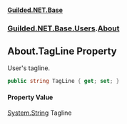 #### [Guilded.NET.Base](Guilded_NET_Base.md 'Guilded.NET.Base')
### [Guilded.NET.Base.Users](Guilded_NET_Base.md#Guilded_NET_Base_Users 'Guilded.NET.Base.Users').[About](About.md 'Guilded.NET.Base.Users.About')
## About.TagLine Property
User's tagline.  
```csharp
public string TagLine { get; set; }
```
#### Property Value
[System.String](https://docs.microsoft.com/en-us/dotnet/api/System.String 'System.String')
Tagline
